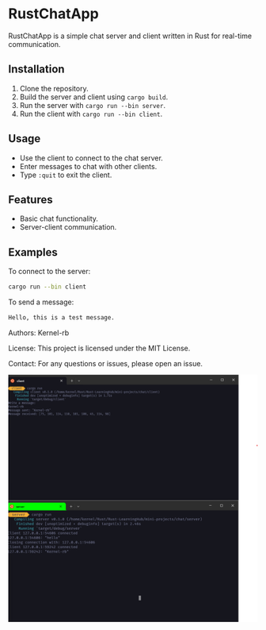 # RustChatApp

RustChatApp is a simple chat server and client written in Rust for real-time communication.

## Installation

1. Clone the repository.
2. Build the server and client using `cargo build`.
3. Run the server with `cargo run --bin server`.
4. Run the client with `cargo run --bin client`.

## Usage

- Use the client to connect to the chat server.
- Enter messages to chat with other clients.
- Type `:quit` to exit the client.

## Features

- Basic chat functionality.
- Server-client communication.

## Examples

To connect to the server:

```sh
cargo run --bin client
```
To send a message:
```sh
Hello, this is a test message.
```

Authors:
Kernel-rb

License:
This project is licensed under the MIT License.

Contact:
For any questions or issues, please open an issue.

![Alt Text](server&client.png)




